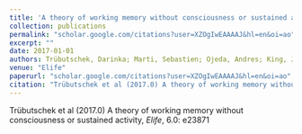 ```yaml
---
title: 'A theory of working memory without consciousness or sustained activity'
collection: publications
permalink: "scholar.google.com/citations?user=XZOgIwEAAAAJ&hl=en&oi=ao"
excerpt: ""
date: 2017-01-01
authors: Trübutschek, Darinka; Marti, Sebastien; Ojeda, Andres; King, Jean-Remi; Mi, Yuanyuan; Tsodyks, Misha; Dehaene, Stanislas; 
venue: "Elife"
paperurl: "scholar.google.com/citations?user=XZOgIwEAAAAJ&hl=en&oi=ao"
citation: "Trübutschek et al (2017.0) A theory of working memory without consciousness or sustained activity, <i>Elife</i>, 6.0: e23871"
---
```

Trübutschek et al (2017.0) A theory of working memory without consciousness or sustained activity, <i>Elife</i>, 6.0: e23871
